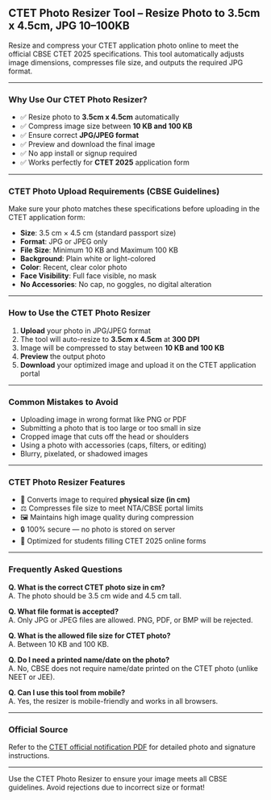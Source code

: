 ## CTET Photo Resizer Tool – Resize Photo to 3.5cm x 4.5cm, JPG 10–100KB

Resize and compress your CTET application photo online to meet the official CBSE CTET 2025 specifications. This tool automatically adjusts image dimensions, compresses file size, and outputs the required JPG format.

---

### Why Use Our CTET Photo Resizer?

- ✅ Resize photo to **3.5cm x 4.5cm** automatically
- ✅ Compress image size between **10 KB and 100 KB**
- ✅ Ensure correct **JPG/JPEG format**
- ✅ Preview and download the final image
- ✅ No app install or signup required
- ✅ Works perfectly for **CTET 2025** application form

---

### CTET Photo Upload Requirements (CBSE Guidelines)

Make sure your photo matches these specifications before uploading in the CTET application form:

- **Size**: 3.5 cm × 4.5 cm (standard passport size)
- **Format**: JPG or JPEG only
- **File Size**: Minimum 10 KB and Maximum 100 KB
- **Background**: Plain white or light-colored
- **Color**: Recent, clear color photo
- **Face Visibility**: Full face visible, no mask
- **No Accessories**: No cap, no goggles, no digital alteration

---

### How to Use the CTET Photo Resizer

1. **Upload** your photo in JPG/JPEG format
2. The tool will auto-resize to **3.5cm x 4.5cm** at **300 DPI**
3. Image will be compressed to stay between **10 KB and 100 KB**
4. **Preview** the output photo
5. **Download** your optimized image and upload it on the CTET application portal

---

### Common Mistakes to Avoid

- Uploading image in wrong format like PNG or PDF
- Submitting a photo that is too large or too small in size
- Cropped image that cuts off the head or shoulders
- Using a photo with accessories (caps, filters, or editing)
- Blurry, pixelated, or shadowed images

---

### CTET Photo Resizer Features

- 📐 Converts image to required **physical size (in cm)**
- ⚖️ Compresses file size to meet NTA/CBSE portal limits
- 🖼️ Maintains high image quality during compression
- 🔒 100% secure — no photo is stored on server
- 🧠 Optimized for students filling CTET 2025 online forms

---

### Frequently Asked Questions

**Q. What is the correct CTET photo size in cm?**  
A. The photo should be 3.5 cm wide and 4.5 cm tall.

**Q. What file format is accepted?**  
A. Only JPG or JPEG files are allowed. PNG, PDF, or BMP will be rejected.

**Q. What is the allowed file size for CTET photo?**  
A. Between 10 KB and 100 KB.

**Q. Do I need a printed name/date on the photo?**  
A. No, CBSE does not require name/date printed on the CTET photo (unlike NEET or JEE).

**Q. Can I use this tool from mobile?**  
A. Yes, the resizer is mobile-friendly and works in all browsers.

---

### Official Source

Refer to the [CTET official notification PDF](https://ctet.nic.in) for detailed photo and signature instructions.

---

Use the CTET Photo Resizer to ensure your image meets all CBSE guidelines. Avoid rejections due to incorrect size or format!
